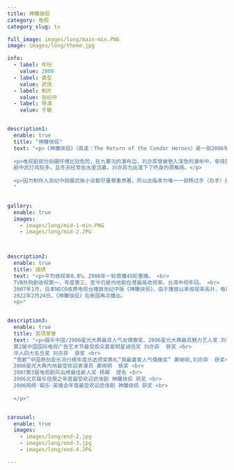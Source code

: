 ```yaml
---
title: 神雕侠侣
category: 电视
category_slug: tv

full_image: images/long/main-min.PNG
image: images/long/theme.jpg

info:
  - label: 年份
    value: 2006
  - label: 类型
    value: 武侠
  - label: 制片
    value: 张纪中
  - label: 导演
    value: 于敏


description1:
  enable: true
  title: "神雕侠侣"
  text: "<p>《神雕侠侣》（英语：The Return of the Condor Heroes）是一部2006年首播的中国大陆古装武侠剧，改编自香港著名作家金庸所著同名武侠小说《神雕侠侣》。该剧由北京慈文影视制作有限公司出品，知名导演于敏执导，著名电视制片人张纪中制作，并由黄晓明、刘亦菲、王洛勇、孔琳、孟广美、陈紫函、杨幂等主演。与之前的诸多改编版本不同，本剧基于2003年出版的世纪新修版拍摄。剧情上承接《射雕英雄传》，以南宋末年为背景，讲述了杨康之子杨过从小叛逆，在叛出师门后被小龙女收留为徒，两人随后历经种种磨难暗生情愫，虽面临世俗众人的压力仍打破封建桎梏结为连理，最终在修得一身绝世武功的同时成为一对神仙眷侣。 </p>
  
  <p>电视剧部分拍摄环境比较危险，在九寨沟的瀑布边，刘亦菲曾被卷入湍急的瀑布中，幸得黄晓明相救。<br>
  剧中武打戏较多，且冬天经常在水里泡着，刘亦菲为此落下了终身的颈椎病。</p>
  
  <p>因为制作人张纪中拍摄武侠小说都尽量尊重原著，所以此版本为唯一一部杨过手（右手）是断对的。</p>
  "


gallery:
  enable: true
  images:
    - images/long/mid-1-min.PNG
    - images/long/mid-2.JPG



description2:
  enable: true
  title: 成绩
  text: "<p>平均收视率8.8%。2006年一轮首播45轮重播。 <br>
  TVB外购剧收视第一，年度第三，至今仍是内地剧在港最高收视率。台湾中视年冠。 <br>
  2007年1月，日本NECO收费电视台播放张纪中版《神雕侠侣》，由于播放以来收视率高升，电视台决定从5月6日起，用4个月时间重播《神雕》。 <br>
  2022年2月24日，《神雕侠侣》在泰国再次播出。
  <p>"


description3:
  enable: true
  title: 奖项荣誉
  text: "<p>娱乐中国/2006星光大典最具人气女偶像奖、2006星光大典最具魅力艺人奖 刘亦菲  获奖 <br>
  第2届中国国际电视广告艺术节最受观众喜爱明星诚信奖 刘亦菲  获奖 <br>
  华人四大名旦奖 刘亦菲  获奖 <br>
  “雪碧”中国原创音乐流行榜年度总选颁奖典礼“我最喜爱人气偶像奖” 黄晓明,刘亦菲  获奖<br>
  2006星光大典内地最受欢迎男演员 黄晓明  获奖 <br>
  2007第3届电视剧风云榜最佳新人奖 杨幂  提名 <br>
  2006北京娱乐信报之年度最受欢迎武侠剧 神雕侠侣 获奖 <br>
  2006网络·娱乐·英雄会年度最受欢迎武侠剧 神雕侠侣 获奖 <br>
  
  </p>"


carousel:
  enable: true
  images:
    - images/long/end-2.jpg
    - images/long/end-3.jpg
    - images/long/end-4.JPG

---
```

